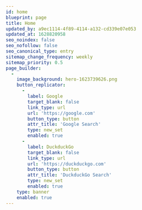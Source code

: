 ```yaml
---
id: home
blueprint: page
title: Home
updated_by: a9ec1114-4f89-4114-a132-cd339e07e053
updated_at: 1628820958
seo_noindex: false
seo_nofollow: false
seo_canonical_type: entry
sitemap_change_frequency: weekly
sitemap_priority: 0.5
page_builder:
  -
    image_background: hero-1623739626.png
    button_replicator:
      -
        label: Google
        target_blank: false
        link_type: url
        url: 'https://google.com'
        button_type: button
        attr_title: 'Google Search'
        type: new_set
        enabled: true
      -
        label: DuckduckGo
        target_blank: false
        link_type: url
        url: 'https://duckduckgo.com'
        button_type: button
        attr_title: 'DuckduckGo Search'
        type: new_set
        enabled: true
    type: banner
    enabled: true
---
```

